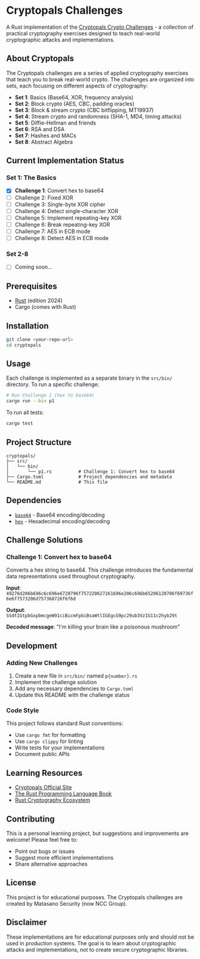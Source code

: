 # Cryptopals Challenges

A Rust implementation of the [Cryptopals Crypto Challenges](https://cryptopals.com/) - a collection of practical cryptography exercises designed to teach real-world cryptographic attacks and implementations.

## About Cryptopals

The Cryptopals challenges are a series of applied cryptography exercises that teach you to break real-world crypto. The challenges are organized into sets, each focusing on different aspects of cryptography:

- **Set 1**: Basics (Base64, XOR, frequency analysis)
- **Set 2**: Block crypto (AES, CBC, padding oracles)
- **Set 3**: Block & stream crypto (CBC bitflipping, MT19937)
- **Set 4**: Stream crypto and randomness (SHA-1, MD4, timing attacks)
- **Set 5**: Diffie-Hellman and friends
- **Set 6**: RSA and DSA
- **Set 7**: Hashes and MACs
- **Set 8**: Abstract Algebra

## Current Implementation Status

### Set 1: The Basics
- [x] **Challenge 1**: Convert hex to base64
- [ ] Challenge 2: Fixed XOR
- [ ] Challenge 3: Single-byte XOR cipher
- [ ] Challenge 4: Detect single-character XOR
- [ ] Challenge 5: Implement repeating-key XOR
- [ ] Challenge 6: Break repeating-key XOR
- [ ] Challenge 7: AES in ECB mode
- [ ] Challenge 8: Detect AES in ECB mode

### Set 2-8
- [ ] Coming soon...

## Prerequisites

- [Rust](https://rustup.rs/) (edition 2024)
- Cargo (comes with Rust)

## Installation

```bash
git clone <your-repo-url>
cd cryptopals
```

## Usage

Each challenge is implemented as a separate binary in the `src/bin/` directory. To run a specific challenge:

```bash
# Run Challenge 1 (hex to base64)
cargo run --bin p1
```

To run all tests:

```bash
cargo test
```

## Project Structure

```
cryptopals/
├── src/
│   └── bin/
│       └── p1.rs          # Challenge 1: Convert hex to base64
├── Cargo.toml             # Project dependencies and metadata
└── README.md              # This file
```

## Dependencies

- [`base64`](https://crates.io/crates/base64) - Base64 encoding/decoding
- [`hex`](https://crates.io/crates/hex) - Hexadecimal encoding/decoding

## Challenge Solutions

### Challenge 1: Convert hex to base64

Converts a hex string to base64. This challenge introduces the fundamental data representations used throughout cryptography.

**Input**: `49276d206b696c6c696e6720796f757220627261696e206c696b65206120706f69736f6e6f7573206d757368726f6f6d`

**Output**: `SSdtIGtpbGxpbmcgeW91ciBicmFpbiBsaWtlIGEgcG9pc29ub3VzIG11c2hyb29t`

**Decoded message**: "I'm killing your brain like a poisonous mushroom"

## Development

### Adding New Challenges

1. Create a new file in `src/bin/` named `p{number}.rs`
2. Implement the challenge solution
3. Add any necessary dependencies to `Cargo.toml`
4. Update this README with the challenge status

### Code Style

This project follows standard Rust conventions:
- Use `cargo fmt` for formatting
- Use `cargo clippy` for linting
- Write tests for your implementations
- Document public APIs

## Learning Resources

- [Cryptopals Official Site](https://cryptopals.com/)
- [The Rust Programming Language Book](https://doc.rust-lang.org/book/)
- [Rust Cryptography Ecosystem](https://github.com/RustCrypto)

## Contributing

This is a personal learning project, but suggestions and improvements are welcome! Please feel free to:

- Point out bugs or issues
- Suggest more efficient implementations
- Share alternative approaches

## License

This project is for educational purposes. The Cryptopals challenges are created by Matasano Security (now NCC Group).

## Disclaimer

These implementations are for educational purposes only and should not be used in production systems. The goal is to learn about cryptographic attacks and implementations, not to create secure cryptographic libraries.